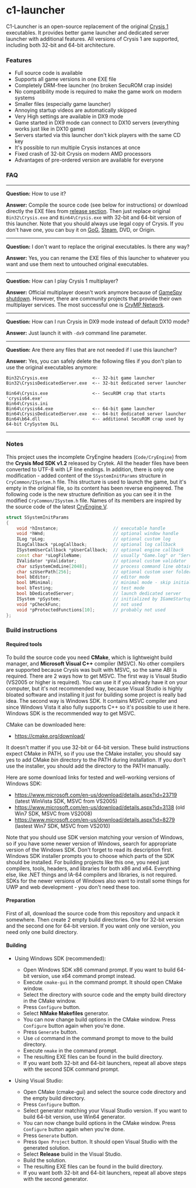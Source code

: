 # c1-launcher

C1-Launcher is an open-source replacement of the original [Crysis 1](https://en.wikipedia.org/wiki/Crysis_(video_game))
executables. It provides better game launcher and dedicated server launcher with additional features. All versions of Crysis 1
are supported, including both 32-bit and 64-bit architecture.

### Features

- Full source code is available
- Supports all game versions in one EXE file
- Completely DRM-free launcher (no broken SecuROM crap inside)
- No compatibility mode is required to make the game work on modern systems
- Smaller files (especially game launcher)
- Annoying startup videos are automatically skipped
- Very High settings are available in DX9 mode
- Game started in DX9 mode can connect to DX10 servers (everything works just like in DX10 game)
- Servers started via this launcher don't kick players with the same CD key
- It's possible to run multiple Crysis instances at once
- Fixed crash of 32-bit Crysis on modern AMD processors
- Advantages of pre-ordered version are available for everyone

### FAQ

---

**Question:** How to use it?

**Answer:** Compile the source code (see below for instructions) or download directly the EXE files from
[release section](https://github.com/ccomrade/c1-launcher/releases). Then just replace original `Bin32\Crysis.exe` and
`Bin64\Crysis.exe` with 32-bit and 64-bit version of this launcher. Note that you should always use legal copy of Crysis.
If you don't have one, you can buy it on [GoG](https://www.gog.com/game/crysis),
[Steam](https://store.steampowered.com/app/17300/Crysis/), DVD, or Origin.

---

**Question:** I don't want to replace the original executables. Is there any way?

**Answer:** Yes, you can rename the EXE files of this launcher to whatever you want and use them next to untouched original
executables.

---

**Question:** How can I play Crysis 1 multiplayer?

**Answer:** Official multiplayer doesn't work anymore because of
[GameSpy shutdown](https://en.wikipedia.org/wiki/GameSpy#Shutdown). However, there are community projects that provide their own
multiplayer services. The most successful one is [CryMP Network](https://crymp.net).

---

**Question:** How can I run Crysis in DX9 mode instead of default DX10 mode?

**Answer:** Just launch it with `-dx9` command line parameter.

---

**Question:** Are there any files that are not needed if I use this launcher?

**Answer:** Yes, you can safely delete the following files if you don't plan to use the original executables anymore:
```
Bin32\Crysis.exe                 <-- 32-bit game launcher
Bin32\CrysisDedicatedServer.exe  <-- 32-bit dedicated server launcher

Bin64\Crysis.exe                 <-- SecuROM crap that starts 'crysis64.exe'
Bin64\Crysis.ini
Bin64\crysis64.exe               <-- 64-bit game launcher
Bin64\CrysisDedicatedServer.exe  <-- 64-bit dedicated server launcher
Bin64\b64.dll                    <-- additional SecuROM crap used by 64-bit CrySystem DLL
```

---

### Notes

This project uses the incomplete CryEngine headers (`Code/CryEngine`) from the **Crysis Mod SDK v1.2** released by Crytek. All
the header files have been converted to UTF-8 with LF line endings. In addition, there is only one modification - added content
of the `SSystemInitParams` structure in `CryCommon/ISystem.h` file. This structure is used to launch the game, but it's empty in
the original file, so its content has been reverse engineered. The following code is the new structure definition as you can see
it in the modified `CryCommon/ISystem.h` file. Names of its members are inspired by the source code of the latest
[CryEngine V](https://github.com/CRYTEK/CRYENGINE).

```c++
struct SSystemInitParams
{
	void *hInstance;                     // executable handle
	void *hWnd;                          // optional window handle
	ILog *pLog;                          // optional custom log
	ILogCallback *pLogCallback;          // optional log callback
	ISystemUserCallback *pUserCallback;  // optional engine callback
	const char *sLogFileName;            // usually "Game.log" or "Server.log"
	IValidator *pValidator;              // optional custom validator
	char szSystemCmdLine[2048];          // process command line obtained with GetCommandLineA
	char szUserPath[256];                // optional custom user folder in %USERPROFILE%\Documents
	bool bEditor;                        // editor mode
	bool bMinimal;                       // minimal mode - skip initialization of some subsystems
	bool bTesting;                       // test mode
	bool bDedicatedServer;               // launch dedicated server
	ISystem *pSystem;                    // initialized by IGameStartup::Init
	void *pCheckFunc;                    // not used
	void *pProtectedFunctions[10];       // probably not used
};
```

### Build instructions

#### Required tools

To build the source code you need **CMake**, which is lightweight build manager, and **Microsoft Visual C++** compiler (MSVC).
No other compilers are supported because Crysis was built with MSVC, so the same ABI is required. There are 2 ways how to get
MSVC. The first way is Visual Studio (VS2005 or higher is required). You can use it if you already have it on your computer, but
it's not recommended way, because Visual Studio is highly bloated software and installing it just for building some project is
really bad idea. The second way is Windows SDK. It contains MSVC compiler and since Windows Vista it also fully supports C++ so
it's possible to use it here. Windows SDK is the recommended way to get MSVC.

CMake can be downloaded here:
* https://cmake.org/download/

It doesn't matter if you use 32-bit or 64-bit version. These build instructions expect CMake in PATH, so if you use the CMake
installer, you should say yes to add CMake *bin* directory to the PATH during installation. If you don't use the installer, you
should add the directory to the PATH manually.

Here are some download links for tested and well-working versions of Windows SDK:
* https://www.microsoft.com/en-us/download/details.aspx?id=23719 (latest WinVista SDK, MSVC from VS2005)
* https://www.microsoft.com/en-us/download/details.aspx?id=3138 (old Win7 SDK, MSVC from VS2008)
* https://www.microsoft.com/en-us/download/details.aspx?id=8279 (lastest Win7 SDK, MSVC from VS2010)

Note that you should use SDK version matching your version of Windows, so if you have some newer version of Windows, search for
appropriate version of the Windows SDK. Don't forget to read its description first. Windows SDK installer prompts you to choose
which parts of the SDK should be installed. For building projects like this one, you need just compilers, tools, headers, and
libraries for both x86 and x64. Everything else, like .NET things and IA-64 compilers and libraries, is not required. SDKs for
the newer versions of Windows also want to install some things for UWP and web development - you don't need these too.

#### Preparation

First of all, download the source code from this repository and unpack it somewhere. Then create 2 empty build directories. One
for 32-bit version and the second one for 64-bit version. If you want only one version, you need only one build directory.

#### Building

- Using Windows SDK (recommended):
    * Open Windows SDK x86 command prompt. If you want to build 64-bit version, use x64 command prompt instead.
    * Execute `cmake-gui` in the command prompt. It should open CMake window.
    * Select the directory with source code and the empty build directory in the CMake window.
    * Press `Configure` button.
    * Select **NMake Makefiles** generator.
    * You can now change build options in the CMake window. Press `Configure` button again when you're done.
    * Press `Generate` button.
    * Use `cd` command in the command prompt to move to the build directory.
    * Execute `nmake` in the command prompt.
    * The resulting EXE files can be found in the build directory.
    * If you want both 32-bit and 64-bit launchers, repeat all above steps with the second SDK command prompt.

- Using Visual Studio:
    * Open CMake (cmake-gui) and select the source code directory and the empty build directory.
    * Press `Configure` button.
    * Select generator matching your Visual Studio version. If you want to build 64-bit version, use Win64 generator.
    * You can now change build options in the CMake window. Press `Configure` button again when you're done.
    * Press `Generate` button.
    * Press `Open Project` button. It should open Visual Studio with the generated solution.
    * Select **Release** build in the Visual Studio.
    * Build the solution.
    * The resulting EXE files can be found in the build directory.
    * If you want both 32-bit and 64-bit launchers, repeat all above steps with the second generator.

